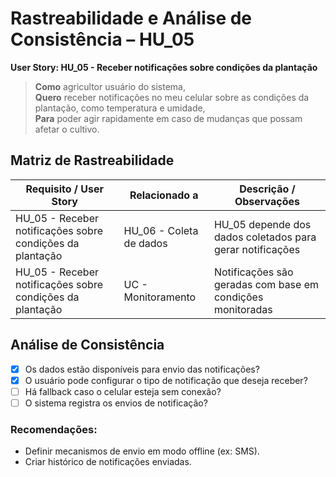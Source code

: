 # Rastreabilidade e Análise de Consistência – HU_05

**User Story: HU_05 - Receber notificações sobre condições da plantação**

> **Como** agricultor usuário do sistema,  
> **Quero** receber notificações no meu celular sobre as condições da plantação, como temperatura e umidade,  
> **Para** poder agir rapidamente em caso de mudanças que possam afetar o cultivo.

## Matriz de Rastreabilidade

| Requisito / User Story | Relacionado a          | Descrição / Observações                                         |
|------------------------|------------------------|------------------------------------------------------------------|
| HU_05 - Receber notificações sobre condições da plantação | HU_06 - Coleta de dados| HU_05 depende dos dados coletados para gerar notificações        |
| HU_05 - Receber notificações sobre condições da plantação             | UC - Monitoramento   | Notificações são geradas com base em condições monitoradas       |

## Análise de Consistência

- [x] Os dados estão disponíveis para envio das notificações?
- [x] O usuário pode configurar o tipo de notificação que deseja receber?
- [ ] Há fallback caso o celular esteja sem conexão?
- [ ] O sistema registra os envios de notificação?

### Recomendações:
- Definir mecanismos de envio em modo offline (ex: SMS).
- Criar histórico de notificações enviadas.